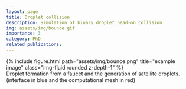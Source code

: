 ```yaml
---
layout: page
title: Droplet collision 
description: Simulation of binary droplet head-on collision
img: assets/img/bounce.gif
importance: 3
category: PhD
related_publications: 
---
```


<div class="row justify-content-center">
<div class = "center">
<div class="col-sm">
{% include figure.html path="assets/img/bounce.png" title="example image" class="img-fluid rounded z-depth-1" %}
</div>
</div>
</div>
<div class="caption">
Droplet formation from a faucet and the generation of satellite droplets. (interface in blue and the computational mesh in red)
</div>


